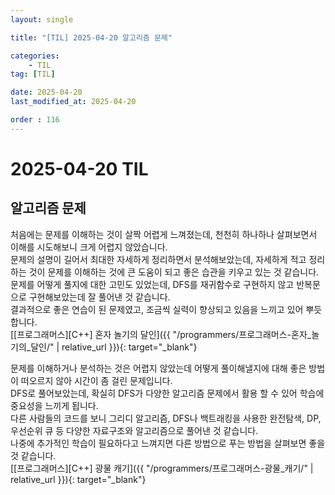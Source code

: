 ```yaml
---
layout: single

title: "[TIL] 2025-04-20 알고리즘 문제"

categories:
    - TIL
tag: [TIL]

date: 2025-04-20
last_modified_at: 2025-04-20

order : 116
---
```


# 2025-04-20 TIL

## 알고리즘 문제

처음에는 문제를 이해하는 것이 살짝 어렵게 느껴졌는데, 천천히 하나하나 살펴보면서 이해를 시도해보니 크게 어렵지 않았습니다.  
문제의 설명이 길어서 최대한 자세하게 정리하면서 분석해보았는데, 자세하게 적고 정리하는 것이 문제를 이해하는 것에 큰 도움이 되고 좋은 습관을 키우고 있는 것 같습니다.  
문제를 어떻게 풀지에 대한 고민도 있었는데, DFS를 재귀함수로 구현하지 않고 반복문으로 구현해보았는데 잘 풀어낸 것 같습니다.  
결과적으로 좋은 연습이 된 문제였고, 조금씩 실력이 향상되고 있음을 느끼고 있어 뿌듯합니다.  
[[프로그래머스][C++] 혼자 놀기의 달인]({{ "/programmers/프로그래머스-혼자_놀기의_달인/" | relative_url }}){: target="_blank"}

문제를 이해하거나 분석하는 것은 어렵지 않았는데 어떻게 풀이해낼지에 대해 좋은 방법이 떠오르지 않아 시간이 좀 걸린 문제입니다.  
DFS로 풀어보았는데, 확실히 DFS가 다양한 알고리즘 문제에서 활용 할 수 있어 학습에 중요성을 느끼게 됩니다.  
다른 사람들의 코드를 보니 그리디 알고리즘, DFS나 백트래킹을 사용한 완전탐색, DP, 우선순위 큐 등 다양한 자료구조와 알고리즘으로 풀어낸 것 같습니다.  
나중에 추가적인 학습이 필요하다고 느껴지면 다른 방법으로 푸는 방법을 살펴보면 좋을 것 같습니다.  
[[프로그래머스][C++] 광물 캐기]({{ "/programmers/프로그래머스-광물_캐기/" | relative_url }}){: target="_blank"}